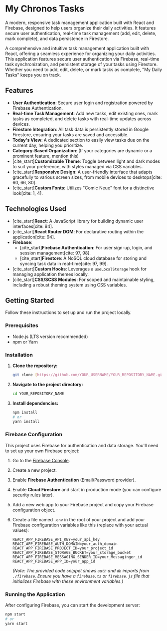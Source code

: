 # My Chronos Tasks

A modern, responsive task management application built with React and Firebase, designed to help users organize their daily activities. It features secure user authentication, real-time task management (add, edit, delete, mark complete), and data persistence in Firestore.

A comprehensive and intuitive task management application built with React, offering a seamless experience for organizing your daily activities. This application features secure user authentication via Firebase, real-time task synchronization, and persistent storage of your tasks using Firestore. Whether you need to add, edit, delete, or mark tasks as complete, "My Daily Tasks" keeps you on track.

## Features

* **User Authentication**: Secure user login and registration powered by Firebase Authentication.
* **Real-time Task Management**: Add new tasks, edit existing ones, mark tasks as completed, and delete tasks with real-time updates across devices.
* **Firestore Integration**: All task data is persistently stored in Google Firestore, ensuring your tasks are saved and accessible.
* **Today's View**: A dedicated section to easily view tasks due on the current day, helping you prioritize.
* **Category-Based Organization**: (If your categories are dynamic or a prominent feature, mention this)
* [cite_start]**Customizable Theme**: Toggle between light and dark modes to suit your preference, with styles managed via CSS variables.
* [cite_start]**Responsive Design**: A user-friendly interface that adapts gracefully to various screen sizes, from mobile devices to desktops[cite: 60, 66, 80].
* [cite_start]**Custom Fonts**: Utilizes "Comic Neue" font for a distinctive look[cite: 1, 4].

## Technologies Used

* [cite_start]**React**: A JavaScript library for building dynamic user interfaces[cite: 94].
* [cite_start]**React Router DOM**: For declarative routing within the application[cite: 94].
* **Firebase**:
    * [cite_start]**Firebase Authentication**: For user sign-up, login, and session management[cite: 97, 98].
    * [cite_start]**Firestore**: A NoSQL cloud database for storing and syncing task data in real-time[cite: 97, 99].
* [cite_start]**Custom Hooks**: Leverages a `useLocalStorage` hook for managing application themes locally.
* [cite_start]**CSS/SCSS Modules**: For scoped and maintainable styling, including a robust theming system using CSS variables.

## Getting Started

Follow these instructions to set up and run the project locally.

### Prerequisites

* Node.js (LTS version recommended)
* npm or Yarn

### Installation

1.  **Clone the repository:**
    ```bash
    git clone [https://github.com/YOUR_USERNAME/YOUR_REPOSITORY_NAME.git](https://github.com/YOUR_USERNAME/YOUR_REPOSITORY_NAME.git)
    ```
2.  **Navigate to the project directory:**
    ```bash
    cd YOUR_REPOSITORY_NAME
    ```
3.  **Install dependencies:**
    ```bash
    npm install
    # or
    yarn install
    ```

### Firebase Configuration

This project uses Firebase for authentication and data storage. You'll need to set up your own Firebase project:

1.  Go to the [Firebase Console](https://console.firebase.google.com/).
2.  Create a new project.
3.  Enable **Firebase Authentication** (Email/Password provider).
4.  Enable **Cloud Firestore** and start in production mode (you can configure security rules later).
5.  Add a new web app to your Firebase project and copy your Firebase configuration object.
6.  Create a file named `.env` in the root of your project and add your Firebase configuration variables like this (replace with your actual values):

    ```
    REACT_APP_FIREBASE_API_KEY=your_api_key
    REACT_APP_FIREBASE_AUTH_DOMAIN=your_auth_domain
    REACT_APP_FIREBASE_PROJECT_ID=your_project_id
    REACT_APP_FIREBASE_STORAGE_BUCKET=your_storage_bucket
    REACT_APP_FIREBASE_MESSAGING_SENDER_ID=your_Messaginger_id
    REACT_APP_FIREBASE_APP_ID=your_app_id
    ```
    *(Note: The provided code snippet shows `auth` and `db` imports from `./firebase`. Ensure you have a `firebase.ts` or `firebase.js` file that initializes Firebase with these environment variables.)*

### Running the Application

After configuring Firebase, you can start the development server:

```bash
npm start
# or
yarn start
